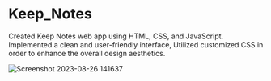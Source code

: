 # Keep_Notes

Created Keep Notes web app using HTML, CSS, and JavaScript. Implemented a clean and user-friendly interface, Utilized customized CSS in order to enhance the overall design aesthetics.

![Screenshot 2023-08-26 141637](https://github.com/mahsank111/Keep_Notes/assets/97978224/06b722dd-379d-458f-82f3-e4ffa9088454)

